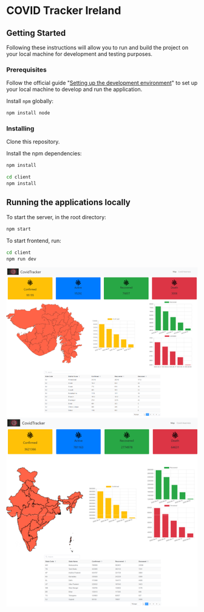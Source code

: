 # COVID Tracker Ireland

## Getting Started

Following these instructions will allow you to run and build the project on your local machine for development and testing purposes.

### Prerequisites

Follow the official guide "[Setting up the development environment](http://npm.org/)" to set up your local machine to develop and run the application.


Install `npm` globally:

```bash
npm install node
```

### Installing

Clone this repository.

Install the npm dependencies:

```bash
npm install
```

```bash
cd client
npm install
```


## Running the applications locally

To start the server, in the root directory:

```bash
npm start
```

To start frontend, run:

```bash
cd client
npm run dev
```

![Project Images](https://github.com/anishjain94/Covid-Tracker/blob/master/demo%20images/state.png?raw=true)
![Project Images](https://github.com/anishjain94/Covid-Tracker/blob/master/demo%20images/homepage.png?raw=true)
